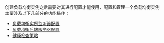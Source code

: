 创建负载均衡实例之后需要对其进行配置才能使用，配置和管理一个负载均衡实例主要涉及以下几部分的功能操作：

- [负载均衡实例监听器配置](/doc/product/214/配置负载均衡监听器)
- [负载均衡后端服务器配置](/doc/product/214/新增关联负载均衡云服务器)
- [健康检查策略](/doc/product/214/配置负载均衡健康检查)